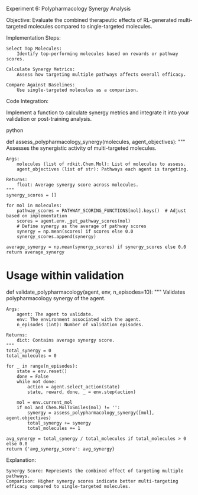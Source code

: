 Experiment 6: Polypharmacology Synergy Analysis

Objective: Evaluate the combined therapeutic effects of RL-generated multi-targeted molecules compared to single-targeted molecules.

Implementation Steps:

    Select Top Molecules:
        Identify top-performing molecules based on rewards or pathway scores.

    Calculate Synergy Metrics:
        Assess how targeting multiple pathways affects overall efficacy.

    Compare Against Baselines:
        Use single-targeted molecules as a comparison.

Code Integration:

Implement a function to calculate synergy metrics and integrate it into your validation or post-training analysis.

python

def assess_polypharmacology_synergy(molecules, agent_objectives):
"""
Assesses the synergistic activity of multi-targeted molecules.

    Args:
        molecules (list of rdkit.Chem.Mol): List of molecules to assess.
        agent_objectives (list of str): Pathways each agent is targeting.

    Returns:
        float: Average synergy score across molecules.
    """
    synergy_scores = []

    for mol in molecules:
        pathway_scores = PATHWAY_SCORING_FUNCTIONS[mol].keys()  # Adjust based on implementation
        scores = agent.env._get_pathway_scores(mol)
        # Define synergy as the average of pathway scores
        synergy = np.mean(scores) if scores else 0.0
        synergy_scores.append(synergy)

    average_synergy = np.mean(synergy_scores) if synergy_scores else 0.0
    return average_synergy

# Usage within validation

def validate_polypharmacology(agent, env, n_episodes=10):
"""
Validates polypharmacology synergy of the agent.

    Args:
        agent: The agent to validate.
        env: The environment associated with the agent.
        n_episodes (int): Number of validation episodes.

    Returns:
        dict: Contains average synergy score.
    """
    total_synergy = 0
    total_molecules = 0

    for _ in range(n_episodes):
        state = env.reset()
        done = False
        while not done:
            action = agent.select_action(state)
            state, reward, done, _ = env.step(action)

        mol = env.current_mol
        if mol and Chem.MolToSmiles(mol) != '':
            synergy = assess_polypharmacology_synergy([mol], agent.objectives)
            total_synergy += synergy
            total_molecules += 1

    avg_synergy = total_synergy / total_molecules if total_molecules > 0 else 0.0
    return {'avg_synergy_score': avg_synergy}

Explanation:

    Synergy Score: Represents the combined effect of targeting multiple pathways.
    Comparison: Higher synergy scores indicate better multi-targeting efficacy compared to single-targeted molecules.
